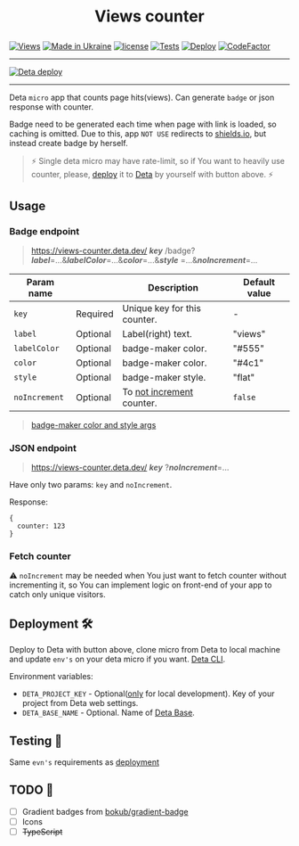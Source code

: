 # <p align="center">Views counter</p>

[![Views](https://views-counter.deta.dev/views-counter-repo/badge?label=repo+views+%F0%9F%91%80&color=lightblue)](https://github.com/somespecialone/views-counter)
[![Made in Ukraine](https://img.shields.io/badge/made_in-ukraine-ffd700.svg?labelColor=0057b7)](https://stand-with-ukraine.pp.ua)
[![license](https://img.shields.io/github/license/somespecialone/views-counter)](https://github.com/somespecialone/views-counter/blob/master/LICENSE)
[![Tests](https://github.com/somespecialone/views-counter/actions/workflows/tests.yml/badge.svg)](https://github.com/somespecialone/views-counter/actions/workflows/tests.yml)
[![Deploy](https://github.com/somespecialone/views-counter/actions/workflows/deploy.yml/badge.svg)](https://github.com/somespecialone/views-counter/actions/workflows/deploy.yml)
[![CodeFactor](https://www.codefactor.io/repository/github/somespecialone/views-counter/badge)](https://www.codefactor.io/repository/github/somespecialone/views-counter)

---

[![Deta deploy](https://button.deta.dev/1/svg)](https://go.deta.dev/deploy?repo=https://github.com/somespecialone/views-counter.git)

---

Deta `micro` app that counts page hits(views). Can generate `badge` or json response with counter.

Badge need to be generated each time when page with link is loaded, so caching is omitted.
Due to this, app `NOT USE` redirects to [shields.io](https://shields.io/), but instead create badge by herself.

> ⚡ Single deta micro may have rate-limit, so if You want to heavily use counter, please, [deploy](#deployment-) it
> to [Deta](https://www.deta.sh/) by yourself with button above. ⚡

## Usage

### Badge endpoint

> https://views-counter.deta.dev/ ***key*** /badge?***label***=...&***labelColor***=...&***color***=...&***style***
> =...&***noIncrement***=...

| Param name    |          | Description                                 | Default value |
|---------------|----------|---------------------------------------------|---------------|
| `key`         | Required | Unique key for this counter.                | -             |
| `label`       | Optional | Label(right) text.                          | "views"       |
| `labelColor`  | Optional | badge-maker color.                          | "#555"        |
| `color`       | Optional | badge-maker color.                          | "#4c1"        |
| `style`       | Optional | badge-maker style.                          | "flat"        |
| `noIncrement` | Optional | To [not increment](#fetch-counter) counter. | `false`       |

> [badge-maker color and style args](https://www.npmjs.com/package/badge-maker)

### JSON endpoint

> https://views-counter.deta.dev/ ***key*** ?***noIncrement***=...

Have only two params: `key` and `noIncrement`.

Response:

```json5
{
  counter: 123
}
```

### Fetch counter

⚠ `noIncrement` may be needed when You just want to fetch counter without incrementing it,
so You can implement logic on front-end of your app to catch only unique visitors.

## Deployment 🛠

Deploy to Deta with button above, clone micro from Deta to local machine and
update `env's` on your deta micro if you want. [Deta CLI](https://docs.deta.sh/docs/cli/commands).

Environment variables:

* `DETA_PROJECT_KEY` - Optional([only](https://docs.deta.sh/docs/base/sdk#instantiating) for local development). Key of
  your project from Deta web settings.
* `DETA_BASE_NAME` - Optional. Name of [Deta Base](https://docs.deta.sh/docs/base/about).

## Testing 🧪

Same `evn's` requirements as [deployment](#deployment-)

## TODO 📑

- [ ] Gradient badges from [bokub/gradient-badge](https://github.com/bokub/gradient-badge)
- [ ] Icons
- [ ] ~~TypeScript~~
